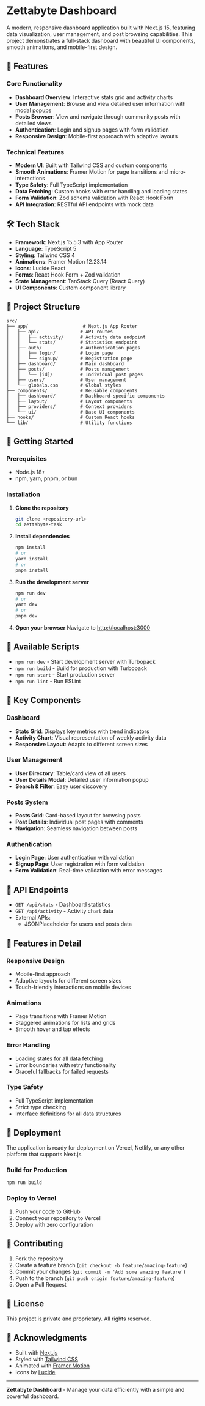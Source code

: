 # Zettabyte Dashboard

A modern, responsive dashboard application built with Next.js 15, featuring data visualization, user management, and post browsing capabilities. This project demonstrates a full-stack dashboard with beautiful UI components, smooth animations, and mobile-first design.

## 🚀 Features

### Core Functionality

- **Dashboard Overview**: Interactive stats grid and activity charts
- **User Management**: Browse and view detailed user information with modal popups
- **Posts Browser**: View and navigate through community posts with detailed views
- **Authentication**: Login and signup pages with form validation
- **Responsive Design**: Mobile-first approach with adaptive layouts

### Technical Features

- **Modern UI**: Built with Tailwind CSS and custom components
- **Smooth Animations**: Framer Motion for page transitions and micro-interactions
- **Type Safety**: Full TypeScript implementation
- **Data Fetching**: Custom hooks with error handling and loading states
- **Form Validation**: Zod schema validation with React Hook Form
- **API Integration**: RESTful API endpoints with mock data

## 🛠️ Tech Stack

- **Framework**: Next.js 15.5.3 with App Router
- **Language**: TypeScript 5
- **Styling**: Tailwind CSS 4
- **Animations**: Framer Motion 12.23.14
- **Icons**: Lucide React
- **Forms**: React Hook Form + Zod validation
- **State Management**: TanStack Query (React Query)
- **UI Components**: Custom component library

## 📁 Project Structure

```
src/
├── app/                    # Next.js App Router
│   ├── api/               # API routes
│   │   ├── activity/      # Activity data endpoint
│   │   └── stats/         # Statistics endpoint
│   ├── auth/              # Authentication pages
│   │   ├── login/         # Login page
│   │   └── signup/        # Registration page
│   ├── dashboard/         # Main dashboard
│   ├── posts/             # Posts management
│   │   └── [id]/          # Individual post pages
│   ├── users/             # User management
│   └── globals.css        # Global styles
├── components/            # Reusable components
│   ├── dashboard/         # Dashboard-specific components
│   ├── layout/            # Layout components
│   ├── providers/         # Context providers
│   └── ui/                # Base UI components
├── hooks/                 # Custom React hooks
└── lib/                   # Utility functions
```

## 🚀 Getting Started

### Prerequisites

- Node.js 18+
- npm, yarn, pnpm, or bun

### Installation

1. **Clone the repository**

   ```bash
   git clone <repository-url>
   cd zettabyte-task
   ```

2. **Install dependencies**

   ```bash
   npm install
   # or
   yarn install
   # or
   pnpm install
   ```

3. **Run the development server**

   ```bash
   npm run dev
   # or
   yarn dev
   # or
   pnpm dev
   ```

4. **Open your browser**
   Navigate to [http://localhost:3000](http://localhost:3000)

## 📱 Available Scripts

- `npm run dev` - Start development server with Turbopack
- `npm run build` - Build for production with Turbopack
- `npm run start` - Start production server
- `npm run lint` - Run ESLint

## 🎨 Key Components

### Dashboard

- **Stats Grid**: Displays key metrics with trend indicators
- **Activity Chart**: Visual representation of weekly activity data
- **Responsive Layout**: Adapts to different screen sizes

### User Management

- **User Directory**: Table/card view of all users
- **User Details Modal**: Detailed user information popup
- **Search & Filter**: Easy user discovery

### Posts System

- **Posts Grid**: Card-based layout for browsing posts
- **Post Details**: Individual post pages with comments
- **Navigation**: Seamless navigation between posts

### Authentication

- **Login Page**: User authentication with validation
- **Signup Page**: User registration with form validation
- **Form Validation**: Real-time validation with error messages

## 🔧 API Endpoints

- `GET /api/stats` - Dashboard statistics
- `GET /api/activity` - Activity chart data
- External APIs:
  - JSONPlaceholder for users and posts data

## 🎯 Features in Detail

### Responsive Design

- Mobile-first approach
- Adaptive layouts for different screen sizes
- Touch-friendly interactions on mobile devices

### Animations

- Page transitions with Framer Motion
- Staggered animations for lists and grids
- Smooth hover and tap effects

### Error Handling

- Loading states for all data fetching
- Error boundaries with retry functionality
- Graceful fallbacks for failed requests

### Type Safety

- Full TypeScript implementation
- Strict type checking
- Interface definitions for all data structures

## 🚀 Deployment

The application is ready for deployment on Vercel, Netlify, or any other platform that supports Next.js.

### Build for Production

```bash
npm run build
```

### Deploy to Vercel

1. Push your code to GitHub
2. Connect your repository to Vercel
3. Deploy with zero configuration

## 🤝 Contributing

1. Fork the repository
2. Create a feature branch (`git checkout -b feature/amazing-feature`)
3. Commit your changes (`git commit -m 'Add some amazing feature'`)
4. Push to the branch (`git push origin feature/amazing-feature`)
5. Open a Pull Request

## 📄 License

This project is private and proprietary. All rights reserved.

## 🙏 Acknowledgments

- Built with [Next.js](https://nextjs.org/)
- Styled with [Tailwind CSS](https://tailwindcss.com/)
- Animated with [Framer Motion](https://www.framer.com/motion/)
- Icons by [Lucide](https://lucide.dev/)

---

**Zettabyte Dashboard** - Manage your data efficiently with a simple and powerful dashboard.
